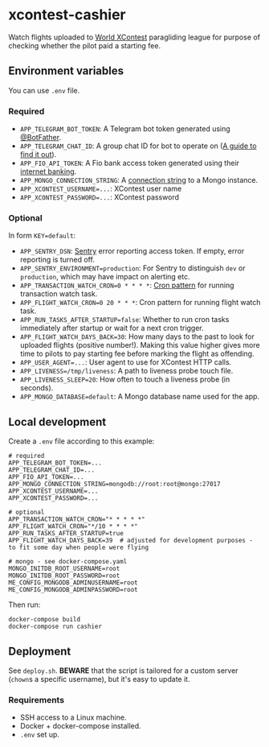 # xcontest-cashier
Watch flights uploaded to [World XContest](https://www.xcontest.org/world/cs/) paragliding league
for purpose of checking whether the pilot paid a starting fee.

## Environment variables
You can use `.env` file.

### Required
- `APP_TELEGRAM_BOT_TOKEN`: A Telegram bot token generated using [@BotFather](https://t.me/botfather).
- `APP_TELEGRAM_CHAT_ID`: A group chat ID for bot to operate on ([A guide to find it out](https://stackoverflow.com/a/32572159/570503)).
- `APP_FIO_API_TOKEN`: A Fio bank access token generated using their [internet banking](https://ib.fio.cz/ib/login).
- `APP_MONGO_CONNECTION_STRING`: A [connection string](https://docs.mongodb.com/manual/reference/connection-string/) to a Mongo instance.
- `APP_XCONTEST_USERNAME=...`: XContest user name
- `APP_XCONTEST_PASSWORD=...`: XContest password

### Optional
In form `KEY=default`:
- `APP_SENTRY_DSN`: [Sentry](https://sentry.io/) error reporting access token. If empty, error reporting is turned off.
- `APP_SENTRY_ENVIRONMENT=production`: For Sentry to distinguish `dev` or `production`, which may have impact on alerting etc.
- `APP_TRANSACTION_WATCH_CRON=0 * * * *`: [Cron pattern](https://crontab.guru/) for running transaction watch task.
- `APP_FLIGHT_WATCH_CRON=0 20 * * *`: Cron pattern for running flight watch task.
- `APP_RUN_TASKS_AFTER_STARTUP=false`: Whether to run cron tasks immediately after startup or wait for a next cron trigger.
- `APP_FLIGHT_WATCH_DAYS_BACK=30`: How many days to the past to look for uploaded flights (positive number!). Making this value higher gives more time to pilots to pay starting fee before marking the flight as offending.
- `APP_USER_AGENT=...`: User agent to use for XContest HTTP calls.
- `APP_LIVENESS=/tmp/liveness`: A path to liveness probe touch file.
- `APP_LIVENESS_SLEEP=20`: How often to touch a liveness probe (in seconds).
- `APP_MONGO_DATABASE=default`: A Mongo database name used for the app.

## Local development
Create a `.env` file according to this example:
```dotenv
# required
APP_TELEGRAM_BOT_TOKEN=...
APP_TELEGRAM_CHAT_ID=...
APP_FIO_API_TOKEN=...
APP_MONGO_CONNECTION_STRING=mongodb://root:root@mongo:27017
APP_XCONTEST_USERNAME=...
APP_XCONTEST_PASSWORD=...

# optional
APP_TRANSACTION_WATCH_CRON="* * * * *"
APP_FLIGHT_WATCH_CRON="*/10 * * * *"
APP_RUN_TASKS_AFTER_STARTUP=true
APP_FLIGHT_WATCH_DAYS_BACK=39  # adjusted for development purposes - to fit some day when people were flying

# mongo - see docker-compose.yaml
MONGO_INITDB_ROOT_USERNAME=root
MONGO_INITDB_ROOT_PASSWORD=root
ME_CONFIG_MONGODB_ADMINUSERNAME=root
ME_CONFIG_MONGODB_ADMINPASSWORD=root
```

Then run:
```shell script
docker-compose build
docker-compose run cashier
```

## Deployment
See `deploy.sh`.
**BEWARE** that the script is tailored for a custom server (`chown`s a specific username), but it's easy to update it.

### Requirements
- SSH access to a Linux machine.
- Docker + docker-compose installed.
- `.env` set up.
